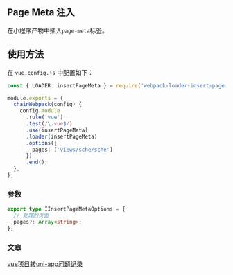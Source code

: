 ## Page Meta 注入

在小程序产物中插入`page-meta`标签。


## 使用方法

在 `vue.config.js` 中配置如下：

```ts
const { LOADER: insertPageMeta } = require('webpack-loader-insert-page-meta')';

module.exports = {
  chainWebpack(config) {
    config.module
      .rule('vue')
      .test(/\.vue$/)
      .use(insertPageMeta)
      .loader(insertPageMeta)
      .options({
        pages: ['views/sche/sche']
      })
      .end();
  },
};
```

### 参数

```ts
export type IInsertPageMetaOptions = {
  // 处理的页面
  pages?: Array<string>;
};
```

### 文章

[vue项目转uni-app问题记录](https://juejin.cn/post/7130155200798539783)
